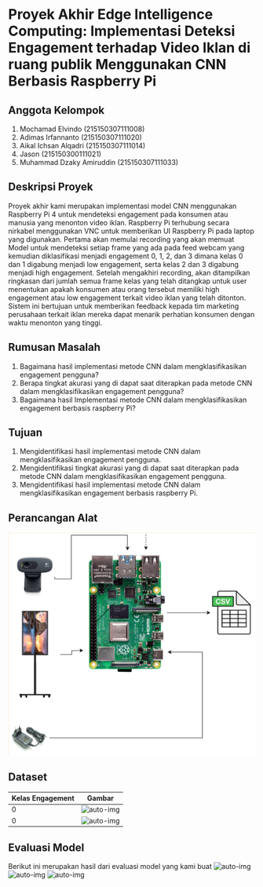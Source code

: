# Proyek Akhir Edge Intelligence Computing: Implementasi Deteksi Engagement terhadap Video Iklan di ruang publik Menggunakan CNN Berbasis Raspberry Pi

## Anggota Kelompok
1. Mochamad Elvindo (215150307111008)
2. Adimas Irfannanto (215150307111020)
3. Aikal Ichsan Alqadri (215150307111014)
4. Jason (215150300111021)
5. Muhammad Dzaky Amiruddin (215150307111033)

## Deskripsi Proyek
Proyek akhir kami merupakan implementasi model CNN menggunakan Raspberry Pi 4 untuk mendeteksi engagement pada konsumen atau manusia yang menonton video iklan. Raspberry Pi terhubung secara nirkabel menggunakan VNC untuk memberikan UI Raspberry Pi pada laptop yang digunakan. Pertama akan memulai recording yang akan memuat Model untuk mendeteksi setiap frame yang ada pada feed webcam yang kemudian diklasifikasi menjadi engagement 0, 1, 2, dan 3 dimana kelas 0 dan 1 digabung menjadi low engagement, serta kelas 2 dan 3 digabung menjadi high engagement. Setelah mengakhiri recording, akan ditampilkan ringkasan dari jumlah semua frame kelas yang telah ditangkap untuk user menentukan apakah konsumen atau orang tersebut memiliki high engagement atau low engagement terkait video iklan yang telah ditonton. Sistem ini bertujuan untuk memberikan feedback kepada tim marketing perusahaan terkait iklan mereka dapat menarik perhatian konsumen dengan waktu menonton yang tinggi.

## Rumusan Masalah
1. Bagaimana hasil implementasi metode CNN dalam mengklasifikasikan engagement pengguna?
2. Berapa tingkat akurasi yang di dapat saat diterapkan pada metode CNN dalam mengklasifikasikan engagement pengguna?
3. Bagaimana hasil Implementasi metode CNN dalam mengklasifikasikan engagement berbasis raspberry Pi?

## Tujuan
1. Mengidentifikasi hasil implementasi metode CNN dalam mengklasifikasikan engagement pengguna.
2. Mengidentifikasi tingkat akurasi yang di dapat saat diterapkan pada metode CNN dalam mengklasifikasikan engagement pengguna.
3. Mengidentifikasi hasil implementasi metode CNN dalam mengklasifikasikan engagement berbasis raspberry Pi.

## Perancangan Alat
![auto-img](gambar/Perancangan.png)

## Dataset
| Kelas Engagement  | Gambar |
| ----------------- | ------ |
| 0 | ![auto-img](gambar/ghozy-0-1.jpg) |
| 0 | ![auto-img](gambar/gitra-0-1.jpg) |

## Evaluasi Model
Berikut ini merupakan hasil dari evaluasi model yang kami buat
![auto-img](gambar/precision.jpg)
![auto-img](gambar/loss.jpg)
![auto-img](gambar/confusion-matriks.jpg)
